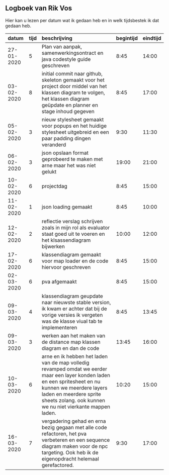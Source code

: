 ## Logboek van Rik Vos

Hier kan u lezen per datum wat ik gedaan heb en in welk tijdsbestek ik dat gedaan heb.

| datum      | tijd | beschrijving                                                                                                                                                                                                                                  | begintijd | eindtijd |
|:-----------|:-----|:----------------------------------------------------------------------------------------------------------------------------------------------------------------------------------------------------------------------------------------------|:----------|:---------|
| 27-01-2020 | 5    | Plan van aanpak, samenwerkingsontract en java codestyle guide geschreven                                                                                                                                                                      | 8:45      | 14:00    |
| 03-02-2020 | 8    | initial commit naar github, skeleton gemaakt voor het project door middel van het klassen diagram te volgen, het klassen diagram geüpdate en planner en stage inhoud gegeven                                                                  | 8:45      | 17:00    |
| 05-02-2020 | 3    | nieuw stylesheet gemaakt voor popups en het huidige stylesheet uitgebreid en een paar padding dingen veranderd                                                                                                                                | 9:30      | 11:30    |
| 06-02-2020 | 3    | json opslaan format geprobeerd te maken met arne maar het was niet gelukt                                                                                                                                                                     | 19:00     | 21:00    |
| 10-02-2020 | 6    | projectdag                                                                                                                                                                                                                                    | 8:45      | 15:00    |
| 11-02-2020 | 1    | json loading gemaakt                                                                                                                                                                                                                          | 8:45      | 10:00    |
| 12-02-2020 | 2    | reflectie verslag schrijven zoals in mijn rol als evaluator staat goed uit te voeren en het klsassendiagram bijwerken                                                                                                                         | 10:00     | 12:00    |
| 17-02-2020 | 6    | klassendiagram gemaakt voor map loader en de code hiervoor geschreven                                                                                                                                                                         | 8:45      | 15:00    |
| 02-03-2020 | 6    | pva afgemaakt                                                                                                                                                                                                                                 | 8:45      | 15:00    |
| 09-03-2020 | 4    | klassendiagram geupdate naar nieuwste stable version, ik kwam er achter dat bij de vorige versies ik vergeten was de klasse viual tab te implementeren                                                                                        | 8:45      | 13:45    |
| 09-03-2020 | 3    | werken aan het maken van de distance map klassen diagram en dan de code                                                                                                                                                                       | 13:45     | 16:00    |
| 10-03-2020 | 6    | arne en ik hebben het laden van de map volledig revamped omdat we eerder maar een layer konden laden en een spritesheet en nu kunnen we meerdere layers laden en meerdere sprite sheets zolang. ook kunnen we nu niet vierkante mappen laden. | 10:20     | 15:00    |
| 16-03-2020 | 7    | vergadering gehad en erna bezig gegaan met alle code refactoren, het pva verbeteren en een sequence diagram maken voor de npc targeting. Ook heb ik de eigenopdracht helemaal gerefactored.                                                                                                       | 9:30      | 17:00

